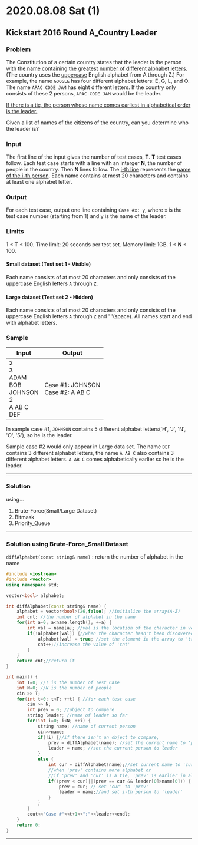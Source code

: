 # 2020.08.08 Sat (1)

## Kickstart 2016 Round A_Country Leader

### Problem

The Constitution of a certain country states that the leader is the person with <u>the name containing the greatest number of different alphabet letters.</u> (The country uses the <u>uppercase</u> English alphabet from A through Z.) For example, the name `GOOGLE` has four different alphabet letters: E, G, L, and O. The name `APAC CODE JAM` has eight different letters. If the country only consists of these 2 persons, `APAC CODE JAM` would be the leader.

<u>If there is a tie, the person whose name comes earliest in alphabetical order is the leader.</u>

Given a list of names of the citizens of the country, can you determine who the leader is?

### Input

The first line of the input gives the number of test cases, **T**. **T** test cases follow. Each test case starts with a line with an interger **N**, the number of people in the country. Then **N** lines follow. The <u>i-th line</u> represents the <u>name of the i-th person</u>. Each name contains at most 20 characters and contains at least one alphabet letter.

### Output

For each test case, output one line containing `Case #x: y`, where `x` is the test case number (starting from 1) and y is the name of the leader.

### Limits

1 ≤ **T** ≤ 100.
Time limit: 20 seconds per test set.
Memory limit: 1GB.
1 ≤ **N** ≤ 100.

#### Small dataset (Test set 1 - Visible)

Each name consists of at most 20 characters and only consists of the uppercase English letters `A` through `Z`.

#### Large dataset (Test set 2 - Hidden)

Each name consists of at most 20 characters and only consists of the uppercase English letters `A` through `Z` and ' '(space).
All names start and end with alphabet letters.

### Sample

| Input                                                        | Output                                |
| ------------------------------------------------------------ | ------------------------------------- |
| 2<br/>3 <br/>ADAM <br/>BOB <br/>JOHNSON <br/>2 <br/>A AB C <br/>DEF | Case #1: JOHNSON <br/>Case #2: A AB C |

In sample case #1, `JOHNSON` contains 5 different alphabet letters('H', 'J', 'N', 'O', 'S'), so he is the leader.

Sample case #2 would only appear in Large data set. The name `DEF` contains 3 different alphabet letters, the name `A AB C` also contains 3 different alphabet letters. `A AB C` comes alphabetically earlier so he is the leader.

----------

### Solution

using...

1. Brute-Force(Small/Large Dataset)
2. Bitmask
3. Priority_Queue

--------

### Solution using Brute-Force_Small Dataset

`diffAlphabet(const string& name)`  : return the number of alphabet in the name

```c++
#include <iostream>
#include <vector>
using namespace std;

vector<bool> alphabet;

int diffAlphabet(const string& name) {
    alphabet = vector<bool>(26,false); //initialize the array(A-Z)
    int cnt; //the number of alphabet in the name
    for(int a=0; a<name.length(); ++a) {
        int val = name[a]; //val is the location of the character in vector
        if(!alphabet[val]) {//when the character hasn't been discovered,
            alphabet[val] = true; //set the element in the array to 'true'
            cnt++;//increase the value of 'cnt'
        }
    }
    return cnt;//return it
}

int main() {
    int T=0; //T is the number of Test Case
    int N=0; //N is the number of people
    cin >> T;
    for(int t=0; t<T; ++t) { //for each test case
        cin >> N;
        int prev = 0; //object to compare
        string leader; //name of leader so far
        for(int i=0; i<N; ++i) { 
            string name; //name of current person
            cin>>name;
            if(!i) {//if there isn't an object to compare,
                prev = diffAlphabet(name); //set the current name to 'prev'
                leader = name; //set the current person to leader
            }
            else {
                int cur = diffAlphabet(name);//set current name to 'cur'
                //when 'prev' contains more alphabet or
                //if 'prev' and 'cur' is a tie, 'prev' is earlier in alphabetical order,
                if((prev < cur)||(prev == cur && leader[0]>name[0])) {
                    prev = cur; // set 'cur' to 'prev'
                    leader = name;//and set i-th person to 'leader'
                }
            }
        }
        cout<<"Case #"<<t+1<<":"<<leader<<endl;
    }
    return 0;
}
```

------

